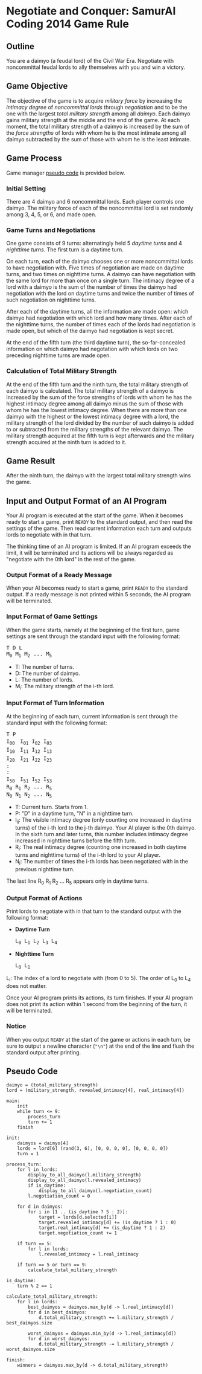 # Negotiate and Conquer: SamurAI Coding 2014 Game Rule

## Outline

You are a daimyo (a feudal lord) of the Civil War Era.
Negotiate with noncommittal feudal lords to ally themselves with you and win a victory.

## Game Objective

The objective of the game is to acquire _military force_ by increasing the _intimacy degree_ of _noncommittal lords_ through _negotiation_ and to be the one with the largest _total military strength_ among all _daimyo_.
Each daimyo gains military strength at the middle and the end of the game.
At each moment, the total military strength of a daimyo is increased by the sum of the _force strengths_ of lords with whom he is the most intimate among all daimyo subtracted by the sum of those with whom he is the least intimate.

## Game Process

Game manager [pseudo code](#PseudoCode) is provided below.

### Initial Setting

There are 4 daimyo and 6 noncommittal lords.
Each player controls one daimyo.
The military force of each of the noncommittal lord is set randomly among  3, 4, 5, or 6, and made open.

### Game Turns and Negotiations

One game consists of 9 turns: alternatingly held 5 _daytime turns_ and 4 _nighttime turns_.
The first turn is a daytime turn.

On each turn, each of the daimyo chooses one or more noncommittal lords to have negotiation with.
Five times of negotiation are made on daytime turns, and two times on nighttime turns.
A daimyo can have negotiation with the same lord for more than once on a single turn.
The intimacy degree of a lord with a daimyo is the sum of the number of times the daimyo had negotiation with the lord on daytime turns and twice the number of times of such negotiation on nighttime turns.

After each of the daytime turns, all the information are made open: which daimyo had negotiation with which lord and how many times.
After each of the nighttime turns, the number of times each of the lords had negotiation is made open, but which of the daimyo had negotiation is kept secret.

At the end of the fifth turn (the third daytime turn), the so-far-concealed information on which daimyo had negotation with which lords on two preceding nighttime turns are made open.

### Calculation of Total Military Strength

At the end of the fifth turn and the ninth turn, the total military strength of each daimyo is calculated.
The total military strength of a daimyo is increased by the sum of the force strengths of lords with whom he has the highest intimacy degree among all daimyo minus the sum of those with whom he has the lowest intimacy degree.
When there are more than one daimyo with the highest or the lowest intimacy degree with a lord, the military strength of the lord divided by the number of such daimyo is added to or subtracted from the military strengths of the relevant daimyo.
The military strength acquired at the fifth turn is kept afterwards and the military strength acquired at the ninth turn is added to it.

## Game Result

After the ninth turn, the daimyo with the largest total military strength wins the game.

## Input and Output Format of an AI Program

Your AI program is executed at the start of the game.
When it becomes ready to start a game, print `READY` to the standard output, and then read the settings of the game.
Then read current information each turn and outputs lords to negotiate with in that turn.

The thinking time of an AI program is limited.
If an AI program exceeds the limit, it will be terminated and its actions will be always regarded as "negotiate with the 0th lord" in the rest of the game.

### Output Format of a Ready Message

When your AI becomes ready to start a game, print `READY` to the standard output.
If a ready message is not printed within 5 seconds, the AI program will be terminated.

### Input Format of Game Settings

When the game starts, namely at the beginning of the first turn, game settings are sent through the standard input with the following format:

<pre>
T D L
M<sub>0</sub> M<sub>1</sub> M<sub>2</sub> ... M<sub>5</sub>
</pre>

* T: The number of turns.
* D: The number of daimyo.
* L: The number of lords.
* M<sub>i</sub>: The military strength of the i-th lord.

### Input Format of Turn Information

At the beginning of each turn, current information is sent through the standard input with the following format:

<pre>
T P
I<sub>00</sub>　I<sub>01</sub> I<sub>02</sub> I<sub>03</sub>
I<sub>10</sub>　I<sub>11</sub> I<sub>12</sub> I<sub>13</sub>
I<sub>20</sub>　I<sub>21</sub> I<sub>22</sub> I<sub>23</sub>
:
:
I<sub>50</sub>　I<sub>51</sub> I<sub>52</sub> I<sub>53</sub>
R<sub>0</sub> R<sub>1</sub> R<sub>2</sub> ... R<sub>5</sub>
N<sub>0</sub> N<sub>1</sub> N<sub>2</sub> ... N<sub>5</sub>
</pre>

* T: Current turn. Starts from 1.
* P: "D" in a daytime turn, "N" in a nighttime turn.
* I<sub>ij</sub>: The visible intimacy degree (only counting one increased in daytime turns) of the i-th lord to the j-th daimyo. Your AI player is the 0th daimyo. In the sixth turn and later turns, this number includes intimacy degree increased in nighttime turns before the fifth turn.
* R<sub>i</sub>: The real intimacy degree (counting one increased in both daytime turns and nighttime turns) of the i-th lord to your AI player.
* N<sub>i</sub>: The number of times the i-th lords has been negotiated with in the previous nighttime turn. 

The last line R<sub>0</sub> R<sub>1</sub> R<sub>2</sub> ... R<sub>5</sub> appears only in daytime turns.

### Output Format of Actions

Print lords to negotiate with in that turn to the standard output with the following format:

* __Daytime Turn__

  <pre>
  L<sub>0</sub> L<sub>1</sub> L<sub>2</sub> L<sub>3</sub> L<sub>4</sub>
  </pre>
  
* __Nighttime Turn__

  <pre>
  L<sub>0</sub> L<sub>1</sub>
  </pre>

L<sub>i</sub>: The index of a lord to negotiate with (from 0 to 5). The order of L<sub>0</sub> to L<sub>4</sub> does not matter.

Once your AI program prints its actions, its turn finishes.
If your AI program does not print its action within 1 second from the beginning of the turn, it will be terminated.

### Notice

When you output `READY` at the start of the game or actions in each turn, be sure to output a newline character (`"\n"`) at the end of the line and flush the standard output after printing.

<a name="PseudoCode"></a>

## Pseudo Code

    daimyo = (total_military_strength)
    lord = (military_strength, revealed_intimacy[4], real_intimacy[4])

    main:
        init
        while turn <= 9:
            process_turn
            turn += 1
        finish

    init:
        daimyos = daimyo[4]
        lords = lord[6] (rand(3, 6), [0, 0, 0, 0], [0, 0, 0, 0])
        turn = 1

    process_turn:
        for l in lords:
            display_to_all_daimyo(l.military_strength)
            display_to_all_daimyo(l.revealed_intimacy)
            if is_daytime:
                display_to_all_daimyo(l.negotiation_count)
            l.negotiation_count = 0

        for d in daimyos:
            for i in [1 .. (is_daytime ? 5 : 2)]:
                target = lords[d.selected[i]]
                target.revealed_intimacy[d] += (is_daytime ? 1 : 0)
                target.real_intimacy[d] += (is_daytime ? 1 : 2)
                target.negotiation_count += 1

        if turn == 5:
            for l in lords:
                l.revealed_intimacy = l.real_intimacy

        if turn == 5 or turn == 9:
            calculate_total_military_strength

    is_daytime:
        turn % 2 == 1

    calculate_total_military_strength:
        for l in lords:
            best_daimyos = daimyos.max_by(d -> l.real_intimacy[d])
            for d in best_daimyos:
                d.total_military_strength += l.military_strength / best_daimyos.size

            worst_daimyos = daimyos.min_by(d -> l.real_intimacy[d])
            for d in worst_daimyos:
                d.total_military_strength -= l.military_strength / worst_daimyos.size

    finish:
        winners = daimyos.max_by(d -> d.total_military_strength)
